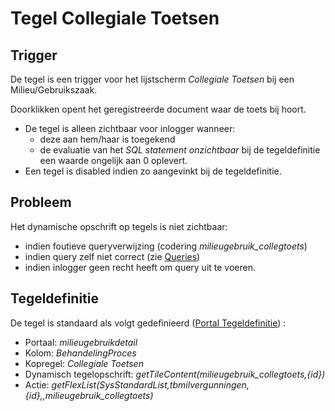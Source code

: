 # Tegel Collegiale Toetsen

## Trigger

De tegel is een trigger voor het lijstscherm *Collegiale Toetsen* bij een Milieu/Gebruikszaak.

Doorklikken opent het geregistreerde document waar de toets bij hoort.

  * De tegel is alleen zichtbaar voor inlogger wanneer:
    * deze aan hem/haar is toegekend
    * de evaluatie van het *SQL statement onzichtbaar* bij de tegeldefinitie een waarde ongelijk aan 0 oplevert.
  * Een tegel is disabled indien zo aangevinkt bij de tegeldefinitie.

## Probleem

Het dynamische opschrift op tegels is niet zichtbaar:

  * indien foutieve queryverwijzing (codering *milieugebruik_collegtoets*)
  * indien query zelf niet correct (zie [Queries](../../../instellen_inrichten/queries.md))
  * indien inlogger geen recht heeft om query uit te voeren.

## Tegeldefinitie

De tegel is standaard als volgt gedefinieerd ([Portal Tegeldefinitie](../../../instellen_inrichten/portaldefinitie/portal_tegel.md)) :

  * Portaal: *milieugebruikdetail*
  * Kolom: *BehandelingProces*
  * Kopregel: *Collegiale Toetsen*
  * Dynamisch tegelopschrift: *getTileContent(milieugebruik_collegtoets,{id})*
  * Actie: *getFlexList(SysStandardList,tbmilvergunningen,{id},,milieugebruik_collegtoets)*

